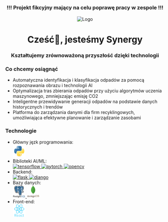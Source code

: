 <h3 align="center">!!! Projekt fikcyjny mający na celu poprawę pracy w zespole !!!</h3>
<p align="center"><img src="https://cdn.discordapp.com/attachments/1012807396206334093/1218551745882357800/image.png?ex=660813bf&is=65f59ebf&hm=e22093b3e5e0534caf0cac05eca7dcb67cac1b03a79f0a45bdb55b714627ecb3&" alt="Logo" width="400" height="400" align="center"/></p>
<h1 align="center">Cześć👋, jesteśmy Synergy</h1>
<h3 align="center">Kształtujemy zrównoważoną przyszłość dzięki technologii</h3>

<p align="left">
  <h3 align="left">Co chcemy osiągnąć</h3>
  <ul>
    <li>Automatyczna identyfikacja i klasyfikacja odpadów za pomocą rozpoznawania obrazu i technologii AI</li>
    <li>Optymalizacja tras zbierania odpadów przy użyciu algorytmów uczenia maszynowego, zmniejszając emisję CO2</li>
    <li>Inteligentne przewidywanie generacji odpadów na podstawie danych historycznych i trendów</li>
    <li>Platforma do zarządzania danymi dla firm recyklingowych, umożliwiająca efektywne planowanie i zarządzanie zasobami</li>
  </ul>
  <h3 align="left">Technologie</h3>
    <ul>
    <li>Główny jęzk programowania: <br/> <a href="https://www.python.org" target="_blank" rel="noreferrer"> <img src="https://raw.githubusercontent.com/devicons/devicon/master/icons/python/python-original.svg" alt="python" width="40" height="40"/> </a></li>
    <li>Biblioteki AI/ML: <br />
    <a href="https://www.tensorflow.org" target="_blank" rel="noreferrer"> <img src="https://www.vectorlogo.zone/logos/tensorflow/tensorflow-icon.svg" alt="tensorflow" width="40" height="40"/> </a>
    <a href="https://pytorch.org/" target="_blank" rel="noreferrer"> <img src="https://www.vectorlogo.zone/logos/pytorch/pytorch-icon.svg" alt="pytorch" width="40" height="40"/> </a>
    <a href="https://opencv.org/" target="_blank" rel="noreferrer"> <img src="https://www.vectorlogo.zone/logos/opencv/opencv-icon.svg" alt="opencv" width="40" height="40"/> </a>
    </li>
    <li>Backend: <br />
    <a href="https://flask.palletsprojects.com/" target="_blank" rel="noreferrer"> <img src="https://www.vectorlogo.zone/logos/pocoo_flask/pocoo_flask-icon.svg" alt="flask" width="40" height="40"/> </a>
    <a href="https://www.djangoproject.com/" target="_blank" rel="noreferrer"> <img src="https://cdn.worldvectorlogo.com/logos/django.svg" alt="django" width="40" height="40"/> </a>
    </li>
    <li>Bazy danych: <br />
    <a href="https://www.postgresql.org" target="_blank" rel="noreferrer"> <img src="https://raw.githubusercontent.com/devicons/devicon/master/icons/postgresql/postgresql-original-wordmark.svg" alt="postgresql" width="40" height="40"/> </a>
      <a href="https://www.mongodb.com/" target="_blank" rel="noreferrer"> <img src="https://raw.githubusercontent.com/devicons/devicon/master/icons/mongodb/mongodb-original-wordmark.svg" alt="mongodb" width="40" height="40"/> </a>
    </li>
    <li>Front-end: <br />
      <a href="https://reactjs.org/" target="_blank" rel="noreferrer"> <img src="https://raw.githubusercontent.com/devicons/devicon/master/icons/react/react-original-wordmark.svg" alt="react" width="40" height="40"/> </a>
    </li>
  </ul>
</p>
